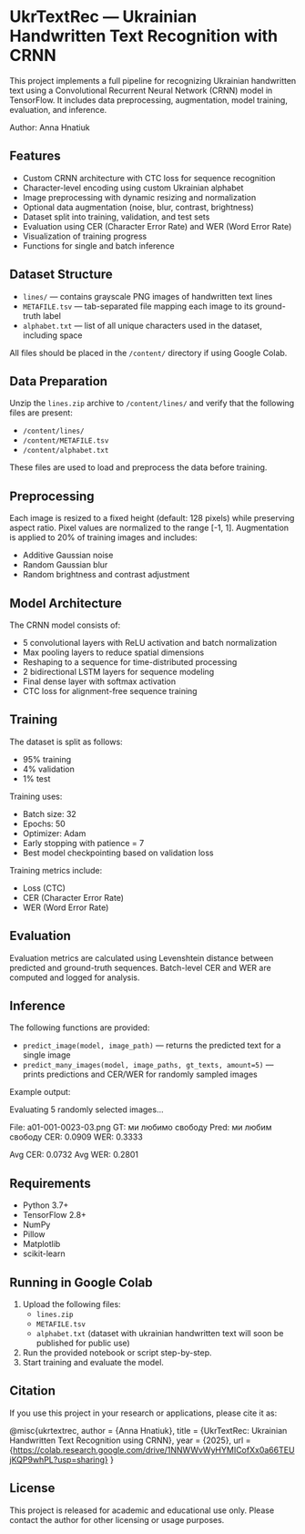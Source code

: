 # UkrTextRec — Ukrainian Handwritten Text Recognition with CRNN

This project implements a full pipeline for recognizing Ukrainian handwritten text using a Convolutional Recurrent Neural Network (CRNN) model in TensorFlow. It includes data preprocessing, augmentation, model training, evaluation, and inference.

Author: Anna Hnatiuk

## Features

- Custom CRNN architecture with CTC loss for sequence recognition
- Character-level encoding using custom Ukrainian alphabet
- Image preprocessing with dynamic resizing and normalization
- Optional data augmentation (noise, blur, contrast, brightness)
- Dataset split into training, validation, and test sets
- Evaluation using CER (Character Error Rate) and WER (Word Error Rate)
- Visualization of training progress
- Functions for single and batch inference

## Dataset Structure

- `lines/` — contains grayscale PNG images of handwritten text lines
- `METAFILE.tsv` — tab-separated file mapping each image to its ground-truth label
- `alphabet.txt` — list of all unique characters used in the dataset, including space

All files should be placed in the `/content/` directory if using Google Colab.

## Data Preparation

Unzip the `lines.zip` archive to `/content/lines/` and verify that the following files are present:

- `/content/lines/`
- `/content/METAFILE.tsv`
- `/content/alphabet.txt`

These files are used to load and preprocess the data before training.

## Preprocessing

Each image is resized to a fixed height (default: 128 pixels) while preserving aspect ratio. Pixel values are normalized to the range [-1, 1]. Augmentation is applied to 20% of training images and includes:

- Additive Gaussian noise
- Random Gaussian blur
- Random brightness and contrast adjustment

## Model Architecture

The CRNN model consists of:

- 5 convolutional layers with ReLU activation and batch normalization
- Max pooling layers to reduce spatial dimensions
- Reshaping to a sequence for time-distributed processing
- 2 bidirectional LSTM layers for sequence modeling
- Final dense layer with softmax activation
- CTC loss for alignment-free sequence training

## Training

The dataset is split as follows:

- 95% training
- 4% validation
- 1% test

Training uses:

- Batch size: 32
- Epochs: 50
- Optimizer: Adam
- Early stopping with patience = 7
- Best model checkpointing based on validation loss

Training metrics include:

- Loss (CTC)
- CER (Character Error Rate)
- WER (Word Error Rate)

## Evaluation

Evaluation metrics are calculated using Levenshtein distance between predicted and ground-truth sequences. Batch-level CER and WER are computed and logged for analysis.

## Inference

The following functions are provided:

- `predict_image(model, image_path)` — returns the predicted text for a single image
- `predict_many_images(model, image_paths, gt_texts, amount=5)` — prints predictions and CER/WER for randomly sampled images

Example output:

Evaluating 5 randomly selected images...

File: a01-001-0023-03.png
GT: ми любимо свободу
Pred: ми любим свободу
CER: 0.0909
WER: 0.3333

Avg CER: 0.0732
Avg WER: 0.2801


## Requirements

- Python 3.7+
- TensorFlow 2.8+
- NumPy
- Pillow
- Matplotlib
- scikit-learn

## Running in Google Colab

1. Upload the following files:
   - `lines.zip`
   - `METAFILE.tsv`
   - `alphabet.txt`
(dataset with ukrainian handwritten text will soon be published for public use)
2. Run the provided notebook or script step-by-step.
3. Start training and evaluate the model.

## Citation

If you use this project in your research or applications, please cite it as:

@misc{ukrtextrec,
author = {Anna Hnatiuk},
title = {UkrTextRec: Ukrainian Handwritten Text Recognition using CRNN},
year = {2025},
url = {https://colab.research.google.com/drive/1NNWWvWyHYMICofXx0a66TEUjKQP9whPL?usp=sharing}
}


## License

This project is released for academic and educational use only. Please contact the author for other licensing or usage purposes.
